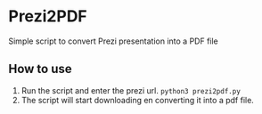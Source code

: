 # Prezi2PDF
 Simple script to convert Prezi presentation into a PDF file

## How to use

1.  Run the script and enter the prezi url. `python3 prezi2pdf.py`  
2. The script will start downloading en converting it into a pdf file.
